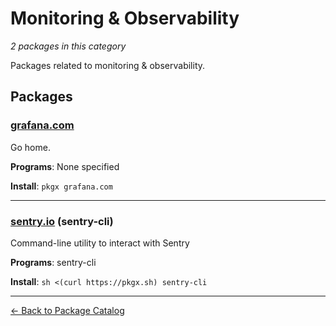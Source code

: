 # Monitoring & Observability

*2 packages in this category*

Packages related to monitoring & observability.

## Packages

### [grafana.com](../packages/grafanacom.md)

Go home.

**Programs**: None specified

**Install**: `pkgx grafana.com`

---

### [sentry.io](../packages/sentryio.md) (sentry-cli)

Command-line utility to interact with Sentry

**Programs**: sentry-cli

**Install**: `sh <(curl https://pkgx.sh) sentry-cli`

---

[← Back to Package Catalog](../package-catalog.md)
